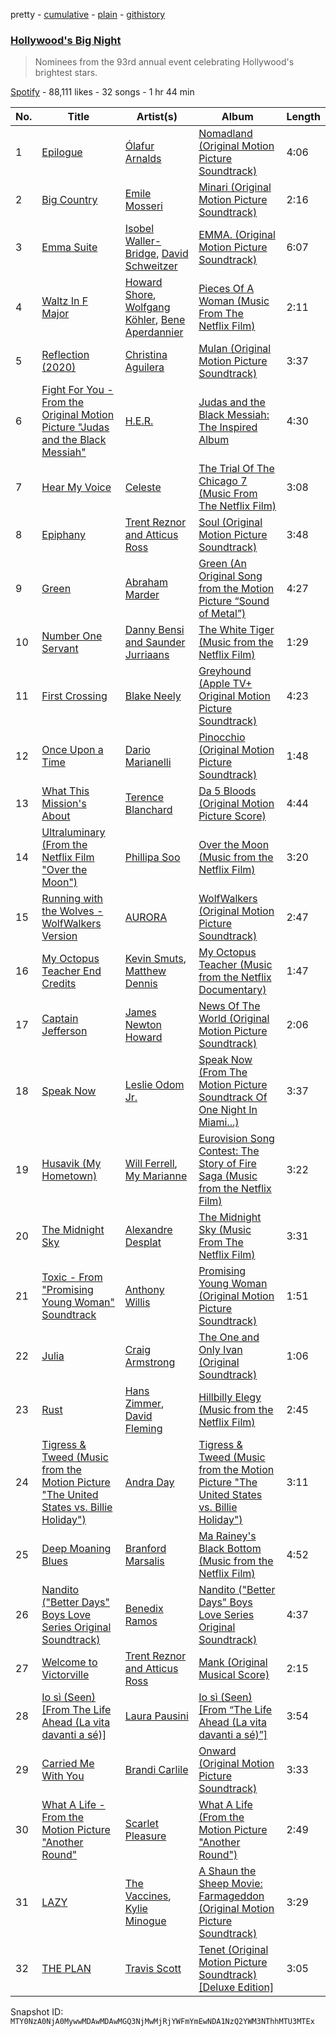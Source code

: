 pretty - [cumulative](/playlists/cumulative/37i9dQZF1DX2cW2nLJVrZg.md) - [plain](/playlists/plain/37i9dQZF1DX2cW2nLJVrZg) - [githistory](https://github.githistory.xyz/mackorone/spotify-playlist-archive/blob/main/playlists/plain/37i9dQZF1DX2cW2nLJVrZg)

### [Hollywood's Big Night](https://open.spotify.com/playlist/37i9dQZF1DX2cW2nLJVrZg)

> Nominees from the 93rd annual event celebrating Hollywood's brightest stars.

[Spotify](https://open.spotify.com/user/spotify) - 88,111 likes - 32 songs - 1 hr 44 min

| No. | Title | Artist(s) | Album | Length |
|---|---|---|---|---|
| 1 | [Epilogue](https://open.spotify.com/track/5LqyJJiZ3X74giX7n0QxjF) | [Ólafur Arnalds](https://open.spotify.com/artist/7E3BRXV9ZbCt5lQTCXMTia) | [Nomadland \(Original Motion Picture Soundtrack\)](https://open.spotify.com/album/3gd5jLNJnFB2eKn2qQHHZq) | 4:06 |
| 2 | [Big Country](https://open.spotify.com/track/2FH1R4lNVQQx64VLEPLOhF) | [Emile Mosseri](https://open.spotify.com/artist/0BNz24TKUn8Ov1ApFkLzA1) | [Minari \(Original Motion Picture Soundtrack\)](https://open.spotify.com/album/73YA428yr1quWSDEVuJXe5) | 2:16 |
| 3 | [Emma Suite](https://open.spotify.com/track/6nQImNsFZlgsn9KeMbkjJT) | [Isobel Waller\-Bridge](https://open.spotify.com/artist/1Iy8JKDTXo8e9HmyTCaTOZ), [David Schweitzer](https://open.spotify.com/artist/1DUWnPlE7T4m8zBUYK6GIc) | [EMMA\. \(Original Motion Picture Soundtrack\)](https://open.spotify.com/album/2QwIcZ1a1FuDUw8i0u1dGS) | 6:07 |
| 4 | [Waltz In F Major](https://open.spotify.com/track/28WUfHlQ8KRdcsKVufwa3Z) | [Howard Shore](https://open.spotify.com/artist/0OcclcP5o8VKH2TRqSY2A7), [Wolfgang Köhler](https://open.spotify.com/artist/1trugwgFZZlth3e6joLLNa), [Bene Aperdannier](https://open.spotify.com/artist/4Fng7TS6u0rz389XQciiQY) | [Pieces Of A Woman \(Music From The Netflix Film\)](https://open.spotify.com/album/4J7BlA688EifZvL91Dl5zs) | 2:11 |
| 5 | [Reflection \(2020\)](https://open.spotify.com/track/5Y1id2NTv2M7x2g2V2q1Sz) | [Christina Aguilera](https://open.spotify.com/artist/1l7ZsJRRS8wlW3WfJfPfNS) | [Mulan \(Original Motion Picture Soundtrack\)](https://open.spotify.com/album/1hOU3shHZwl08nsq1LDAJP) | 3:37 |
| 6 | [Fight For You \- From the Original Motion Picture "Judas and the Black Messiah"](https://open.spotify.com/track/4gsHejrUpQI63qXWzp7psJ) | [H.E.R.](https://open.spotify.com/artist/3Y7RZ31TRPVadSFVy1o8os) | [Judas and the Black Messiah: The Inspired Album](https://open.spotify.com/album/0f0XZWfp7I1awuU40IPGGz) | 4:30 |
| 7 | [Hear My Voice](https://open.spotify.com/track/2VQLvnoWPwWaOmErqIV1zH) | [Celeste](https://open.spotify.com/artist/49HlOY4gkHqsYG9GCuhkcc) | [The Trial Of The Chicago 7 \(Music From The Netflix Film\)](https://open.spotify.com/album/7x06ePHyeqFaXFMCIpLajC) | 3:08 |
| 8 | [Epiphany](https://open.spotify.com/track/1q1T0TbFO2fWkDmgCKwTB0) | [Trent Reznor and Atticus Ross](https://open.spotify.com/artist/6cadOIa5DTh6a5mGo5r4bh) | [Soul \(Original Motion Picture Soundtrack\)](https://open.spotify.com/album/2ffRAIZdlGEwnYE5ytIw88) | 3:48 |
| 9 | [Green](https://open.spotify.com/track/5Qbbt2pFCtK1TURRKyc44t) | [Abraham Marder](https://open.spotify.com/artist/1mWBfXz6jucW65OnB7ZJsz) | [Green \(An Original Song from the Motion Picture “Sound of Metal”\)](https://open.spotify.com/album/3fpm5s5FAe2FnAbHTuTXt5) | 4:27 |
| 10 | [Number One Servant](https://open.spotify.com/track/5E6r0vesICmAQfllc8uNvf) | [Danny Bensi and Saunder Jurriaans](https://open.spotify.com/artist/7fO0iCzJh7IvVEFiFYfOC2) | [The White Tiger \(Music from the Netflix Film\)](https://open.spotify.com/album/5uk1RLQTHsCty6Kt94NwBN) | 1:29 |
| 11 | [First Crossing](https://open.spotify.com/track/4kB8uNTf0YWH4g6vOj4K6R) | [Blake Neely](https://open.spotify.com/artist/4UOzqO0jZUrTiTunfBw4tp) | [Greyhound \(Apple TV+ Original Motion Picture Soundtrack\)](https://open.spotify.com/album/57JxE0K1c4vuuP2pS5t2md) | 4:23 |
| 12 | [Once Upon a Time](https://open.spotify.com/track/627zszyuSvSLsGCVLqXR99) | [Dario Marianelli](https://open.spotify.com/artist/0s1ec6aPpRZ4DCj15w1EFg) | [Pinocchio \(Original Motion Picture Soundtrack\)](https://open.spotify.com/album/0oz9pxUkwhg8ar7tSS3rhp) | 1:48 |
| 13 | [What This Mission's About](https://open.spotify.com/track/6gZpNkvDpjsTi02VV1O2WI) | [Terence Blanchard](https://open.spotify.com/artist/7IbO8NvxclKsk7WTOZ42bv) | [Da 5 Bloods \(Original Motion Picture Score\)](https://open.spotify.com/album/0LarP0xBEosOk39WtkHd2C) | 4:44 |
| 14 | [Ultraluminary \(From the Netflix Film "Over the Moon"\)](https://open.spotify.com/track/5Yx7Cl7QZx80fx3hvESVB2) | [Phillipa Soo](https://open.spotify.com/artist/2OEGI2wrCVmvavKEOMlccy) | [Over the Moon \(Music from the Netflix Film\)](https://open.spotify.com/album/3Bx1Oe2Umw0n4tNbIpO1aD) | 3:20 |
| 15 | [Running with the Wolves \- WolfWalkers Version](https://open.spotify.com/track/5KF4xocBjejdsiztbvSW83) | [AURORA](https://open.spotify.com/artist/1WgXqy2Dd70QQOU7Ay074N) | [WolfWalkers \(Original Motion Picture Soundtrack\)](https://open.spotify.com/album/6XVCLtMjubQa0VHm9UHsXN) | 2:47 |
| 16 | [My Octopus Teacher End Credits](https://open.spotify.com/track/7o7CCSoey85v5TOEqaHq6O) | [Kevin Smuts](https://open.spotify.com/artist/28o69UYRCUkfpTQ9osvV09), [Matthew Dennis](https://open.spotify.com/artist/4N313ATuzhiUWq8iJdVNQf) | [My Octopus Teacher \(Music from the Netflix Documentary\)](https://open.spotify.com/album/4VgpunftblRtRqyaRZKFRu) | 1:47 |
| 17 | [Captain Jefferson](https://open.spotify.com/track/5X6b1ySSqzJm4qLw0fqs5n) | [James Newton Howard](https://open.spotify.com/artist/2M4eNCvV3CJUswavkhAQg2) | [News Of The World \(Original Motion Picture Soundtrack\)](https://open.spotify.com/album/6v1bOteXExLs8oA8epNRuc) | 2:06 |
| 18 | [Speak Now](https://open.spotify.com/track/4AIaSod5XuXDApmMv1ATqr) | [Leslie Odom Jr.](https://open.spotify.com/artist/3cR4rhS2hBWqI7rJEBacvN) | [Speak Now \(From The Motion Picture Soundtrack Of One Night In Miami...\)](https://open.spotify.com/album/7lj05DmCzCTu4Hxvnk1jAR) | 3:37 |
| 19 | [Husavik \(My Hometown\)](https://open.spotify.com/track/6ofMKJjMpfDEb48JYEAgjX) | [Will Ferrell](https://open.spotify.com/artist/7xF6Psrf6yNOBkB9jpMRa0), [My Marianne](https://open.spotify.com/artist/26a4tbq9f4QZCHArsoQkWn) | [Eurovision Song Contest: The Story of Fire Saga \(Music from the Netflix Film\)](https://open.spotify.com/album/0u6ppFo3gWA3vTiGeDTWXl) | 3:22 |
| 20 | [The Midnight Sky](https://open.spotify.com/track/6VmExNANnycvFtCmARWjn2) | [Alexandre Desplat](https://open.spotify.com/artist/71jzN72g8qWMCMkWC5p1Z0) | [The Midnight Sky \(Music From The Netflix Film\)](https://open.spotify.com/album/6vmu6V3J4WABvjKoAwqrQw) | 3:31 |
| 21 | [Toxic \- From "Promising Young Woman" Soundtrack](https://open.spotify.com/track/05XtOl4zvDiOXcHjtTMIqd) | [Anthony Willis](https://open.spotify.com/artist/3eQRx2K7xDJFIbuzZt4wOk) | [Promising Young Woman \(Original Motion Picture Soundtrack\)](https://open.spotify.com/album/58gdv0EuhcZ2auHfEBm4mL) | 1:51 |
| 22 | [Julia](https://open.spotify.com/track/6xHXVUdTrr78RXYaDsPCkV) | [Craig Armstrong](https://open.spotify.com/artist/526q7RxT5KA1VGeQ5GMSHO) | [The One and Only Ivan \(Original Soundtrack\)](https://open.spotify.com/album/0FHQxkiMUGGJ160ZMzBhnV) | 1:06 |
| 23 | [Rust](https://open.spotify.com/track/0XTRYLKGS0Y9YghgzBXYVs) | [Hans Zimmer](https://open.spotify.com/artist/0YC192cP3KPCRWx8zr8MfZ), [David Fleming](https://open.spotify.com/artist/5i0L6675x4W9WULHPA2Ks8) | [Hillbilly Elegy \(Music from the Netflix Film\)](https://open.spotify.com/album/3B45f4sZTY8VC6slaW79Si) | 2:45 |
| 24 | [Tigress & Tweed \(Music from the Motion Picture "The United States vs\. Billie Holiday"\)](https://open.spotify.com/track/72PM6IPh11h6akXKzMJs3q) | [Andra Day](https://open.spotify.com/artist/1c4rxrxy8eDLvMVL1DTiBe) | [Tigress & Tweed \(Music from the Motion Picture "The United States vs\. Billie Holiday"\)](https://open.spotify.com/album/5QIrCVTrODMsB5XIBrPvGz) | 3:11 |
| 25 | [Deep Moaning Blues](https://open.spotify.com/track/4FioWFT9z8CBULVgnLyb6Z) | [Branford Marsalis](https://open.spotify.com/artist/1gPY6jETlC02stpXOUmSBH) | [Ma Rainey's Black Bottom \(Music from the Netflix Film\)](https://open.spotify.com/album/0B48b43IEv1H01wkgn6yxs) | 4:52 |
| 26 | [Nandito \("Better Days" Boys Love Series Original Soundtrack\)](https://open.spotify.com/track/5MxNumr5U2RItqaIQ358vo) | [Benedix Ramos](https://open.spotify.com/artist/5fldgzVYNjhJSwZorLIrXq) | [Nandito \("Better Days" Boys Love Series Original Soundtrack\)](https://open.spotify.com/album/28aSJYhykZjYowiaz7QN7s) | 4:37 |
| 27 | [Welcome to Victorville](https://open.spotify.com/track/17RSYIsjVFmNekx5TmvgKf) | [Trent Reznor and Atticus Ross](https://open.spotify.com/artist/6cadOIa5DTh6a5mGo5r4bh) | [Mank \(Original Musical Score\)](https://open.spotify.com/album/4bF6HoSA0B7FbkY1z8uTq5) | 2:15 |
| 28 | [Io sì \(Seen\) \[From The Life Ahead \(La vita davanti a sé\)\]](https://open.spotify.com/track/7FnHZ5YmsCi6Gdm3fo3De0) | [Laura Pausini](https://open.spotify.com/artist/2e4nwiX8ZCU09LGLOpeqTH) | [Io sì \(Seen\) \[From “The Life Ahead \(La vita davanti a sé\)”\]](https://open.spotify.com/album/1Z7aI937XmTwVAAHjekxqG) | 3:54 |
| 29 | [Carried Me With You](https://open.spotify.com/track/0HL3y3bsKSARBSP0qaImwb) | [Brandi Carlile](https://open.spotify.com/artist/2sG4zTOLvjKG1PSoOyf5Ej) | [Onward \(Original Motion Picture Soundtrack\)](https://open.spotify.com/album/5GVC60ITCVDwfUGjblfsst) | 3:33 |
| 30 | [What A Life \- From the Motion Picture "Another Round"](https://open.spotify.com/track/4DXceUhBu8hVYO1EuT6EOt) | [Scarlet Pleasure](https://open.spotify.com/artist/7wrulS1dfanckBnoxxEuS6) | [What A Life \(From the Motion Picture "Another Round"\)](https://open.spotify.com/album/13FUjs5sLETUhC3KaRKZUN) | 2:49 |
| 31 | [LAZY](https://open.spotify.com/track/4lQAyzhjWWOMkJPFepV5nr) | [The Vaccines](https://open.spotify.com/artist/0Ak6DLKHtpR6TEEnmcorKA), [Kylie Minogue](https://open.spotify.com/artist/4RVnAU35WRWra6OZ3CbbMA) | [A Shaun the Sheep Movie: Farmageddon \(Original Motion Picture Soundtrack\)](https://open.spotify.com/album/20YaFK12vAUEtVvOImcUGo) | 3:29 |
| 32 | [THE PLAN](https://open.spotify.com/track/3zKxgW0eUAw1v4m7eZcrns) | [Travis Scott](https://open.spotify.com/artist/0Y5tJX1MQlPlqiwlOH1tJY) | [Tenet \(Original Motion Picture Soundtrack\) \[Deluxe Edition\]](https://open.spotify.com/album/3XVZnD9SKNPcN3YJvho9Y7) | 3:05 |

Snapshot ID: `MTY0NzA0NjA0MywwMDAwMDAwMGQ3NjMwMjRjYWFmYmEwNDA1NzQ2YWM3NThhMTU3MTEx`